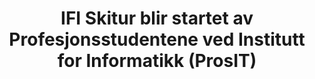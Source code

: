 ---
title: |
  IFI Skitur blir startet av Profesjonsstudentene ved Institutt for Informatikk (ProsIT)
tags: prosit
year: 2006
view: none
---
